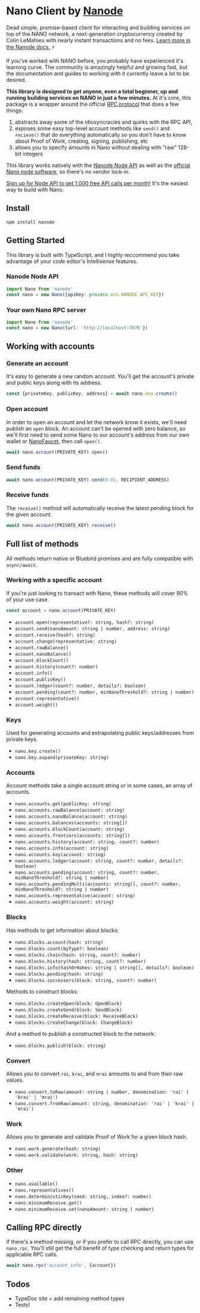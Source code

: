 # Nano Client by [Nanode](https://www.nanode.co/)

Dead simple, promise-based client for interacting and building services on top of the NANO network, a next-generation cryptocurrency created by Colin LeMahieu with nearly instant transactions and no fees. [Learn more in the Nanode docs.](https://www.nanode.co/docs) ⚡️

If you've worked with NANO before, you probably have experienced it's learning curve. The community is amazingly helpful and growing fast,
but the documentation and guides to working with it currently leave a lot to be desired.

**This library is designed to get anyone, even a total beginner, up and running building services on NANO in just a few minutes.** At it's core,
this package is a wrapper around the official [RPC protocol](https://github.com/nanocurrency/raiblocks/wiki/RPC-protocol) that does a few things:

1. abstracts away some of the idiosyncracies and quirks with the RPC API,
2. exposes some easy top-level account methods like `send()` and `recieve()` that do everything automatically so you don't have to know about Proof of Work, creating, signing, publishing, etc
3. allows you to specify amounts in Nano without dealing with "raw" 128-bit integers

This library works natively with the [Nanode Node API](https://www.nanode.co/node-api) as well as the [official Nano node software](https://github.com/nanocurrency/raiblocks), so there's no vendor lock-in.

[Sign up for Node API to get 1,000 free API calls per month!](https://www.nanode.co/node-api) It's the easiest way to build with Nano.

## Install

`npm install nanode`

## Getting Started

This library is built with TypeScript, and I highly reccommend you take advantage of your code editor's Intellisense features.

### Nanode Node API

```typescript
import Nano from 'nanode'
const nano = new Nano({apiKey: process.env.NANODE_API_KEY})
```

### Your own Nano RPC server

```typescript
import Nano from 'nanode'
const nano = new Nano({url: 'http://localhost:7076'})
```

## Working with accounts

### Generate an account

It's easy to generate a new random account. You'll get the account's private and public keys along with its address.

```typescript
const {privateKey, publicKey, address} = await nano.key.create()
```

### Open account

In order to open an account and let the network know it exists, we'll need publish an `open` block. An account can't be opened with zero balance, so we'll first need to send some Nano to our account's address from our own wallet or [NanoFaucet](https://www.nanofaucet.org/), then call `open()`.

```typescript
await nano.account(PRIVATE_KEY).open()
```

### Send funds

```typescript
await nano.account(PRIVATE_KEY).send(0.01, RECIPIENT_ADDRESS)
```

### Receive funds

The `receive()` method will automatically receive the latest pending block for the given account.

```typescript
await nano.account(PRIVATE_KEY).receive()
```

## Full list of methods

All methods return native or Bluebird promises and are fully compatible with `async/await`.

### Working with a specific account

If you're just looking to transact with Nano, these methods will cover 90% of your use case.

```typescript
const account = nano.account(PRIVATE_KEY)
```

* `account.open(representative?: string, hash?: string)`
* `account.send(nanoAmount: string | number, address: string)`
* `account.receive(hash?: string)`
* `account.change(representative: string)`
* `account.rawBalance()`
* `account.nanoBalance()`
* `account.blockCount()`
* `account.history(count?: number)`
* `account.info()`
* `account.publicKey()`
* `account.ledger(count?: number, details?: boolean)`
* `account.pending(count?: number, minNanoThreshold?: string | number)`
* `account.representative()`
* `account.weight()`

### Keys

Used for generating accounts and extrapolating public keys/addresses from private keys.

* `nano.key.create()`
* `nano.key.expand(privateKey: string)`

### Accounts

Account methods take a single account string or in some cases, an array of accounts.

* `nano.accounts.get(publicKey: string)`
* `nano.accounts.rawBalance(account: string)`
* `nano.accounts.nanoBalance(account: string)`
* `nano.accounts.balances(accounts: string[])`
* `nano.accounts.blockCount(account: string)`
* `nano.accounts.frontiers(accounts: string[])`
* `nano.accounts.history(account: string, count?: number)`
* `nano.accounts.info(account: string)`
* `nano.accounts.key(account: string)`
* `nano.accounts.ledger(account: string, count?: number, details?: boolean)`
* `nano.accounts.pending(account: string, count?: number, minNanoThreshold?: string | number)`
* `nano.accounts.pendingMulti(accounts: string[], count?: number, minNanoThreshold?: string | number)`
* `nano.accounts.representative(account: string)`
* `nano.accounts.weight(account: string)`

### Blocks

Has methods to get information about blocks:

* `nano.blocks.account(hash: string)`
* `nano.blocks.count(byType?: boolean)`
* `nano.blocks.chain(hash: string, count?: number)`
* `nano.blocks.history(hash: string, count?: number)`
* `nano.blocks.info(hashOrHahes: string | string[], details?: boolean)`
* `nano.blocks.pending(hash: string)`
* `nano.blocks.successors(block: string, count?: number)`

Methods to construct blocks:

* `nano.blocks.createOpen(block: OpenBlock)`
* `nano.blocks.createSend(block: SendBlock)`
* `nano.blocks.createReceive(block: ReceiveBlock)`
* `nano.blocks.createChange(block: ChangeBlock)`

And a method to publish a constructed block to the network:

* `nano.blocks.publish(block: string)`

### Convert

Allows you to convert `rai`, `krai`, and `mrai` amounts to and from their raw values.

* `nano.convert.toRaw(amount: string | number, denomination: 'rai' | 'krai' | 'mrai')`
* `nano.convert.fromRaw(amount: string, denomination: 'rai' | 'krai' | 'mrai')`

### Work

Allows you to generate and validate Proof of Work for a given block hash.

* `nano.work.generate(hash: string)`
* `nano.work.validate(work: string, hash: string)`

### Other

* `nano.available()`
* `nano.representatives()`
* `nano.deterministicKey(seed: string, index?: number)`
* `nano.minimumReceive.get()`
* `nano.minimumReceive.set(nanoAmount: string | number)`

## Calling RPC directly

If there's a method missing, or if you prefer to call RPC directly, you can use `nano.rpc`. You'll still get the full benefit of type checking and return types for applicable RPC calls.

```typescript
await nano.rpc('account_info', {account})
```

## Todos

* TypeDoc site + add remaining method types
* Tests!

